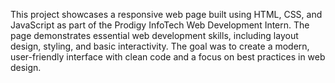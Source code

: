 This project showcases a responsive web page built using HTML, CSS, and JavaScript as part of the Prodigy InfoTech Web Development Intern. The page demonstrates essential web development skills, including layout design, styling, and basic interactivity. The goal was to create a modern, user-friendly interface with clean code and a focus on best practices in web design.
